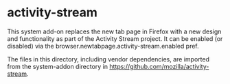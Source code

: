 # activity-stream

This system add-on replaces the new tab page in Firefox with a new design and
functionality as part of the Activity Stream project. It can be enabled (or disabled)
via the browser.newtabpage.activity-stream.enabled pref.

The files in this directory, including vendor dependencies, are imported from the
system-addon directory in https://github.com/mozilla/activity-stream.
